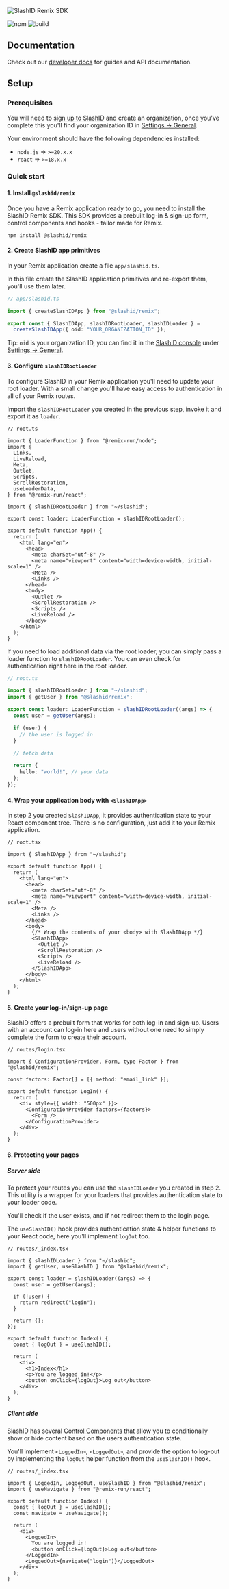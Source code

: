 ![SlashID Remix SDK](https://raw.githubusercontent.com/slashid/javascript/main/packages/remix/banner.png)

![npm](https://img.shields.io/npm/v/@slashid/remix)
![build](https://github.com/slashid/javascript/actions/workflows/ci.yml/badge.svg)

## Documentation

Check out our [developer docs](https://developer.slashid.dev/) for guides and API documentation.

## Setup

### Prerequisites

You will need to [sign up to SlashID](https://console.slashid.dev/) and create an organization, once you've complete this you'll find your organization ID in [Settings -> General](https://console.slashid.dev/settings/general).

Your environment should have the following dependencies installed:

- `node.js` => `>=20.x.x`
- `react` => `>=18.x.x`

### Quick start

#### 1. Install `@slashid/remix`

Once you have a Remix application ready to go, you need to install the SlashID Remix SDK. This SDK provides a prebuilt log-in & sign-up form, control components and hooks - tailor made for Remix.

```
npm install @slashid/remix
```

#### 2. Create SlashID app primitives

In your Remix application create a file `app/slashid.ts`.

In this file create the SlashID application primitives and re-export them, you'll use them later.

```ts
// app/slashid.ts

import { createSlashIDApp } from "@slashid/remix";

export const { SlashIDApp, slashIDRootLoader, slashIDLoader } =
  createSlashIDApp({ oid: "YOUR_ORGANIZATION_ID" });
```

Tip: `oid` is your organization ID, you can find it in the [SlashID console](https://console.slashid.dev/) under [Settings -> General](https://console.slashid.dev/settings/general).

#### 3. Configure `slashIDRootLoader`

To configure SlashID in your Remix application you'll need to update your root loader. With a small change you'll have easy access to authentication in all of your Remix routes.

Import the `slashIDRootLoader` you created in the previous step, invoke it and export it as `loader`.

```tsx
// root.ts

import { LoaderFunction } from "@remix-run/node";
import {
  Links,
  LiveReload,
  Meta,
  Outlet,
  Scripts,
  ScrollRestoration,
  useLoaderData,
} from "@remix-run/react";

import { slashIDRootLoader } from "~/slashid";

export const loader: LoaderFunction = slashIDRootLoader();

export default function App() {
  return (
    <html lang="en">
      <head>
        <meta charSet="utf-8" />
        <meta name="viewport" content="width=device-width, initial-scale=1" />
        <Meta />
        <Links />
      </head>
      <body>
        <Outlet />
        <ScrollRestoration />
        <Scripts />
        <LiveReload />
      </body>
    </html>
  );
}
```

If you need to load additional data via the root loader, you can simply pass a loader function to `slashIDRootLoader`. You can even check for authentication right here in the root loader.

```ts
// root.ts

import { slashIDRootLoader } from "~/slashid";
import { getUser } from "@slashid/remix";

export const loader: LoaderFunction = slashIDRootLoader((args) => {
  const user = getUser(args);

  if (user) {
    // the user is logged in
  }

  // fetch data

  return {
    hello: "world!", // your data
  };
});
```

#### 4. Wrap your application body with `<SlashIDApp>`

In step 2 you created `SlashIDApp`, it provides authentication state to your React component tree. There is no configuration, just add it to your Remix application.

```tsx
// root.tsx

import { SlashIDApp } from "~/slashid";

export default function App() {
  return (
    <html lang="en">
      <head>
        <meta charSet="utf-8" />
        <meta name="viewport" content="width=device-width, initial-scale=1" />
        <Meta />
        <Links />
      </head>
      <body>
        {/* Wrap the contents of your <body> with SlashIDApp */}
        <SlashIDApp>
          <Outlet />
          <ScrollRestoration />
          <Scripts />
          <LiveReload />
        </SlashIDApp>
      </body>
    </html>
  );
}
```

#### 5. Create your log-in/sign-up page

SlashID offers a prebuilt form that works for both log-in and sign-up. Users with an account can log-in here and users without one need to simply complete the form to create their account.

```tsx
// routes/login.tsx

import { ConfigurationProvider, Form, type Factor } from "@slashid/remix";

const factors: Factor[] = [{ method: "email_link" }];

export default function LogIn() {
  return (
    <div style={{ width: "500px" }}>
      <ConfigurationProvider factors={factors}>
        <Form />
      </ConfigurationProvider>
    </div>
  );
}
```

#### 6. Protecting your pages

##### Server side

To protect your routes you can use the `slashIDLoader` you created in step 2. This utility is a wrapper for your loaders that provides authentication state to your loader code.

You'll check if the user exists, and if not redirect them to the login page.

The `useSlashID()` hook provides authentication state & helper functions to your React code, here you'll implement `logOut` too.

```tsx
// routes/_index.tsx

import { slashIDLoader } from "~/slashid";
import { getUser, useSlashID } from "@slashid/remix";

export const loader = slashIDLoader((args) => {
  const user = getUser(args);

  if (!user) {
    return redirect("login");
  }

  return {};
});

export default function Index() {
  const { logOut } = useSlashID();

  return (
    <div>
      <h1>Index</h1>
      <p>You are logged in!</p>
      <button onClick={logOut}>Log out</button>
    </div>
  );
}
```

##### Client side

SlashID has several [Control Components](https://developer.slashid.dev/docs/access/react-sdk/reference/components/react-sdk-reference-loggedin) that allow you to conditionally show or hide content based on the users authentication state.

You'll implement `<LoggedIn>`, `<LoggedOut>`, and provide the option to log-out by implementing the `logOut` helper function from the `useSlashID()` hook.

```tsx
// routes/_index.tsx

import { LoggedIn, LoggedOut, useSlashID } from "@slashid/remix";
import { useNavigate } from "@remix-run/react";

export default function Index() {
  const { logOut } = useSlashID();
  const navigate = useNavigate();

  return (
    <div>
      <LoggedIn>
        You are logged in!
        <button onClick={logOut}>Log out</button>
      </LoggedIn>
      <LoggedOut>{navigate("login")}</LoggedOut>
    </div>
  );
}
```

